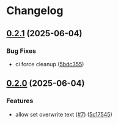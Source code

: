 # Changelog

## [0.2.1](https://github.com/2060-io/vision-liveness-detector/compare/v0.2.0...v0.2.1) (2025-06-04)


### Bug Fixes

* ci force cleanup ([5bdc355](https://github.com/2060-io/vision-liveness-detector/commit/5bdc3556c8ff75b39002a5bddf20a49f0e7a2a86))

## [0.2.0](https://github.com/2060-io/vision-liveness-detector/compare/v0.1.1...v0.2.0) (2025-06-04)


### Features

* allow set overwrite text ([#7](https://github.com/2060-io/vision-liveness-detector/issues/7)) ([5c17545](https://github.com/2060-io/vision-liveness-detector/commit/5c1754501a63f2d7a7ebcedbf0fa8c4c3a44c26b))

